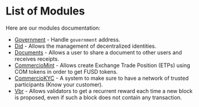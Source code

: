 <!--
parent:
  order: false
-->

# List of Modules

Here are our modules documentation:

- [Government](government/spec/README.md) - Handle `government` address.
- [Did](did/spec/README.md) - Allows the management of decentralized identities.
- [Documents](documents/spec/README.md) - Allows a user to share a document to other users and receives receipts.
- [CommercioMint](commerciomint/spec/README.md) - Allows create Exchange Trade Position (ETPs) using COM tokens in order to get FUSD tokens.
- [CommercioKYC](commerciokyc/spec/README.md) - A system to make sure to have a network of trusted participants (Know your customer).
- [Vbr](vbr/spec/README.md) -  Allows validators to get a recurrent reward each time a new block is proposed, even if such a block does not contain any transaction.

